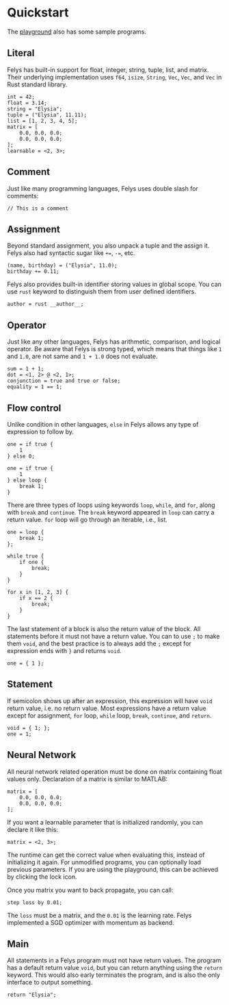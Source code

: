 # Quickstart

The [playground](https://exec.felys.dev) also has some sample programs.

## Literal

Felys has built-in support for float, integer, string, tuple, list, and matrix. Their underlying implementation uses `f64`, `isize`, `String`, `Vec`, `Vec`, and `Vec` in Rust standard library.

```
int = 42;
float = 3.14;
string = "Elysia";
tuple = ("Elysia", 11.11);
list = [1, 2, 3, 4, 5];
matrix = [
    0.0, 0.0, 0.0;
    0.0, 0.0, 0.0;
];
learnable = <2, 3>;
```

## Comment

Just like many programming languages, Felys uses double slash for comments:

```
// This is a comment
```

## Assignment

Beyond standard assignment, you also unpack a tuple and the assign it. Felys also had syntactic sugar like `+=`, `-=`, etc.

```
(name, birthday) = ("Elysia", 11.0);
birthday += 0.11;
```

Felys also provides built-in identifier storing values in global scope. You can use `rust` keyword to distinguish them from user defined identifiers.

```
author = rust __author__;
```

## Operator

Just like any other languages, Felys has arithmetic, comparison, and logical operator. Be aware that Felys is strong typed, which means that things like `1` and `1.0`, are not same and `1 + 1.0` does not evaluate.

```
sum = 1 + 1;
dot = <1, 2> @ <2, 1>;
conjunction = true and true or false;
equality = 1 == 1;
```

## Flow control

Unlike condition in other languages, `else` in Felys allows any type of expression to follow by.

```
one = if true {
    1
} else 0;

one = if true {
    1
} else loop {
    break 1;
}
```

There are three types of loops using keywords `loop`, `while`, and `for`, along with `break` and `continue`. The `break` keyword appeared in `loop` can carry a return value. `for` loop will go through an iterable, i.e., list.

```
one = loop {
    break 1;
};

while true {
    if one {
        break;
    }
}

for x in [1, 2, 3] {
    if x == 2 {
        break;
    }
}
```

The last statement of a block is also the return value of the block. All statements before it must not have a return value. You can to use `;` to make them `void`, and the best practice is to always add the `;` except for expression ends with `}` and returns `void`.

```
one = { 1 };
```

## Statement

If semicolon shows up after an expression, this expression will have `void` return value, i.e. no return value. Most expressions have a return value except for assignment, `for` loop, `while` loop, `break`, `continue`, and `return`.

```
void = { 1; };
one = 1;
```

## Neural Network

All neural network related operation must be done on matrix containing float values only. Declaration of a matrix is similar to MATLAB:

```
matrix = [
    0.0, 0.0, 0.0;
    0.0, 0.0, 0.0;
];
```

If you want a learnable parameter that is initialized randomly, you can declare it like this:

```
matrix = <2, 3>;
```

The runtime can get the correct value when evaluating this, instead of initializing it again. For unmodified programs, you can optionally load previous parameters. If you are using the playground, this can be achieved by clicking the lock icon.

Once you matrix you want to back propagate, you can call:

```
step loss by 0.01;
```

The `loss` must be a matrix, and the `0.01` is the learning rate. Felys implemented a SGD optimizer with momentum as backend.

## Main

All statements in a Felys program must not have return values. The program has a default return value `void`, but you can return anything using the `return` keyword. This would also early terminates the program, and is also the only interface to output something.

```
return "Elysia";
```
